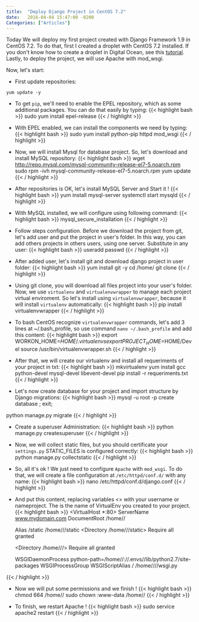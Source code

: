 ```yaml
---
title:  "Deploy Django Project in CentOS 7.2"
date:   2016-04-04 15:47:00 -0200
Categories: ["Articles"]
---
```


Today We will deploy my first project created with Django Framework 1.9 in CentOS 7.2. To do that, first I created a droplet with CentOS 7.2 installed. If you don't know how to create a droplet in Digital Ocean, see this <a href="https://www.digitalocean.com/community/tutorials/how-to-create-your-first-digitalocean-droplet-virtual-server" target="_blank">tutorial</a>. Lastly, to deploy the project, we will use Apache with mod_wsgi.

Now, let's start:

- First update repositories:
```bashrc
yum update -y
```

- To get `pip`, we'll need to enable the EPEL repository, which as some additional packages. You can do that easily by typing:
{{< highlight bash >}}
sudo yum install epel-release
{{< / highlight >}}

- With EPEL enabled, we can install the components we need by typing:
{{< highlight bash >}}
sudo yum install python-pip httpd mod_wsgi 
{{< / highlight >}}

- Now, we will install Mysql for database project. So, let's download and install MySQL repository:
{{< highlight bash >}}
wget http://repo.mysql.com/mysql-community-release-el7-5.noarch.rpm
sudo rpm -ivh mysql-community-release-el7-5.noarch.rpm
yum update
{{< / highlight >}}

- After repositories is OK, let's install MySQL Server and Start it !
{{< highlight bash >}}
yum install mysql-server
systemctl start mysqld
{{< / highlight >}}

- With MySQL installed, we will configure using following command:
{{< highlight bash >}}
mysql_secure_installation
{{< / highlight >}}

- Follow steps configuration. Before we download the project from git, let's add user and put the project in user's folder. In this way, you can add others projects in others users, using one server. Substitute <username> in any user:
{{< highlight bash >}}
useradd <username>
passwd <username>
{{< / highlight >}}

- After added user, let's install git and download django project in user folder:
{{< highlight bash >}}
yum install git -y
cd /home/<username>
git clone <URL-Repository>
{{< / highlight >}}

- Using git clone, you will download all files project into your user's folder. Now, we use `virtualenv` and `virtualenvwrapper` to manage each project virtual enviroment. So let's install using `virtualenvwrapper`, because it will install `virtualenv` automatically:
{{< highlight bash >}}
pip install virtualenvwrapper
{{< / highlight >}}

- To bash CentOS recognize `virtualenvwrapper` commands, let's add 3 lines at ~/.bash_profile, so use command `nano ~/.bash_profile` and add this content:
{{< highlight bash >}}
export WORKON_HOME=$HOME/.virtualenvs
export PROJECT_HOME=$HOME/Devel
source /usr/bin/virtualenvwrapper.sh
{{< / highlight >}}

- After that, we will create our virtualenv and install all requeriments of your project in txt:
{{< highlight bash >}}
mkvirtualenv <nameproject>
yum install gcc python-devel mysql-devel libevent-devel
pip install -r requeriments.txt
{{< / highlight >}}

- Let's now create database for your project and import structure by Django migrations:
{{< highlight bash >}}
mysql -u root -p<PASSWORD>
	create database <databasename>;
	exit;

python manage.py migrate
{{< / highlight >}}

- Create a superuser Administration:
{{< highlight bash >}}
python manage.py createsuperuser
{{< / highlight >}}

- Now, we will collect static files, but you should certificate your `settings.py` STATIC_FILES is configured correctly:
{{< highlight bash >}}
python manage.py collectstatic
{{< / highlight >}}

- So, all it's ok ! We just need to configure `Apache` with `mod_wsgi`. To do that, we will create a file configuration at `/etc/httpd/conf.d/` with any name:
{{< highlight bash >}}
nano /etc/httpd/conf.d/django.conf
{{< / highlight >}}

- And put this content, replacing variables <> with your username or nameproject. The <envproject> is the name of VirtualEnv you created to your project.
{{< highlight bash >}}
<VirtualHost *:80>
    ServerName www.mydomain.com
    DocumentRoot /home/<username>/<nameproject>

    Alias /static /home/<username>/<nameproject>/static
    <Directory /home/<username>/<nameproject>/static>
        Require all granted
    </Directory>

    <Directory /home/<username>/<nameproject>/<nameproject>>
        <Files wsgi.py>
            Require all granted
        </Files>
    </Directory>

    WSGIDaemonProcess <nameproject> python-path=/home/<username>/<nameproject>:/<username>/.envs/<envproject>/lib/python2.7/site-packages
    WSGIProcessGroup <nameproject>
    WSGIScriptAlias / /home/<username>/<nameproject>/<nameproject>/wsgi.py

</VirtualHost>
{{< / highlight >}}

- Now we will put some permissions and we finish !
{{< highlight bash >}}
chmod 664 /home/<username>/<nameproject>
sudo chown :www-data /home/<username>/<nameproject>
{{< / highlight >}}

- To finish, we restart Apache !
{{< highlight bash >}}
sudo service apache2 restart
{{< / highlight >}}
